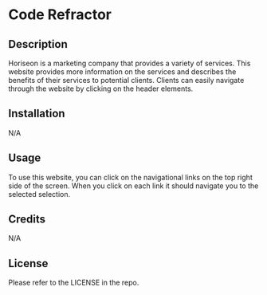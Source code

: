 # Code Refractor

## Description

 Horiseon is a marketing company that provides a variety of services. This website provides more information on the services and describes the benefits of their services to potential clients. Clients can easily navigate through the website by clicking on the header elements. 

## Installation

N/A

## Usage

To use this website, you can click on the navigational links on the top right side of the screen. When you click on each link it should navigate you to the selected selection. 

## Credits

N/A

## License

Please refer to the LICENSE in the repo.

















